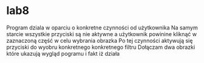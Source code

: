 # lab8
Program dziala w oparciu o konkretne czynności od użytkownika
Na samym starcie wszystkie przyciski są nie aktywne a użytkownik powinine kliknąć w zaznaczoną część w celu wybrania obrazka
Po tej czynności aktywują się przyciski do wyobru konkretnego konkretnego filtru
Dołączam dwa obrazki które ukazują wygląd pogramu i fakt iż działa
